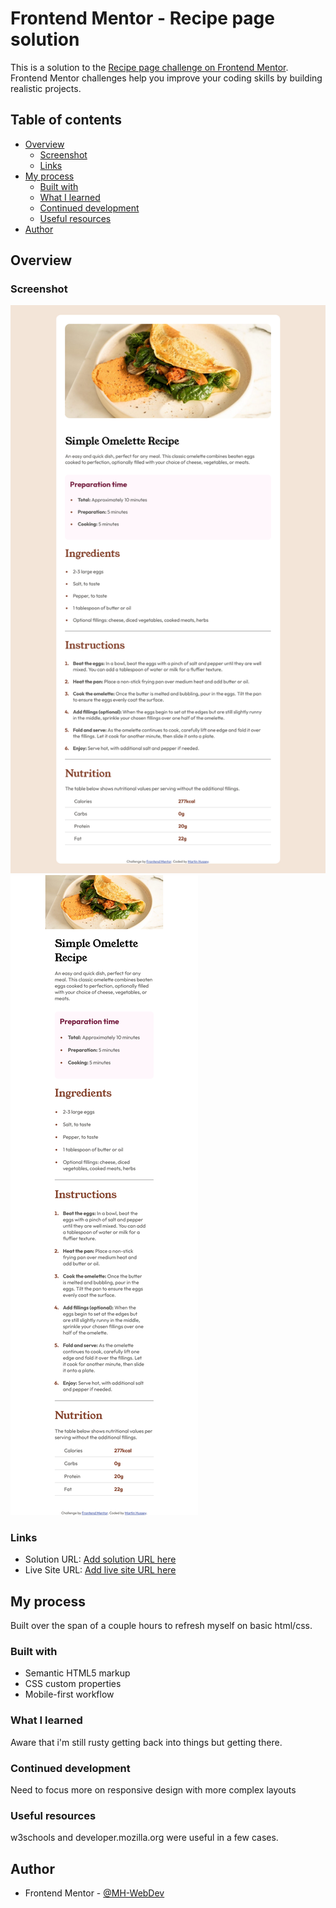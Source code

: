# Frontend Mentor - Recipe page solution

This is a solution to the [Recipe page challenge on Frontend Mentor](https://www.frontendmentor.io/challenges/recipe-page-KiTsR8QQKm). Frontend Mentor challenges help you improve your coding skills by building realistic projects. 

## Table of contents

- [Overview](#overview)
  - [Screenshot](#screenshot)
  - [Links](#links)
- [My process](#my-process)
  - [Built with](#built-with)
  - [What I learned](#what-i-learned)
  - [Continued development](#continued-development)
  - [Useful resources](#useful-resources)
- [Author](#author)


## Overview

### Screenshot
![](./screenshots/Screenshot_desktop.png)
![](./screenshots/Screenshot_mobile.png)

### Links

- Solution URL: [Add solution URL here](https://your-solution-url.com)
- Live Site URL: [Add live site URL here](https://your-live-site-url.com)

## My process
 Built over the span of a couple hours to refresh myself on basic html/css. 
### Built with

- Semantic HTML5 markup
- CSS custom properties
- Mobile-first workflow

### What I learned

Aware that i'm still rusty getting back into things but getting there.

### Continued development

Need to focus more on responsive design with more complex layouts

### Useful resources

w3schools and developer.mozilla.org were useful in a few cases.

## Author

- Frontend Mentor - [@MH-WebDev](https://www.frontendmentor.io/profile/MH-WebDev)
